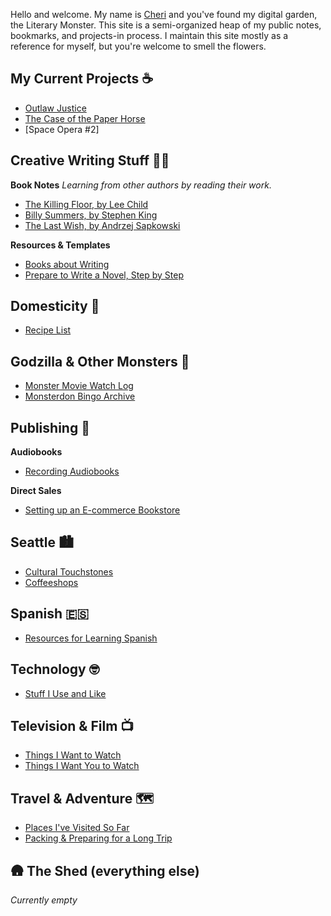
Hello and welcome. My name is [Cheri](https://cheribaker.com/pages/about-the-author) and you've found my digital garden, the Literary Monster. This site is a semi-organized heap of my public notes, bookmarks, and projects-in process. I maintain this site mostly as a reference for myself, but you're welcome to smell the flowers.

## My Current Projects ☕
- [Outlaw Justice](/notes/project-mars.md)
- [The Case of the Paper Horse](/notes/paper-horse.md)
- [Space Opera #2]

## **Creative Writing Stuff** ✍🏻

**Book Notes**
*Learning from other authors by reading their work.*
* [The Killing Floor, by Lee Child](/notes/notes-killing-floor.md)
* [Billy Summers, by Stephen King](/notes/notes-billy-summers.md)
* [The Last Wish, by Andrzej Sapkowski ](/notes/notes-last-wish.md)

**Resources & Templates**
- [Books about Writing](/notes/books-about-writing.md)
- [Prepare to Write a Novel, Step by Step](/notes/prep-a-novel.md)

## **Domesticity** 🏡
- [Recipe List](/notes/recipe-list.md)

##  **Godzilla & Other Monsters** 🏯
* [Monster Movie Watch Log](/notes/monster-watch.md)
* [Monsterdon Bingo Archive](/notes/monster-bingo.md)

##  **Publishing** 📖

**Audiobooks**
- [Recording Audiobooks](/notes/recording-audiobooks.md)

**Direct Sales**
- [Setting up an E-commerce Bookstore](/notes/direct-sales.md)

## **Seattle** 🏙️
- [Cultural Touchstones](/notes/culture.md)
- [Coffeeshops](/notes/coffeeshops.md)

## **Spanish** 🇪🇸
* [Resources for Learning Spanish](/notes/spanish-learning-resources.md)

## **Technology** 🤓
* [Stuff I Use and Like](/notes/technology.md)

## **Television & Film** 📺
- [Things I Want to Watch](/notes/want-to-watch.md)
- [Things I Want You to Watch](/notes/you-should-watch.md)

## **Travel & Adventure** 🗺️
- [Places I've Visited So Far](/notes/places.md) 
- [Packing & Preparing for a Long Trip](/notes/packing.md)

##  🛖 **The Shed (everything else)**

*Currently empty*

<br>